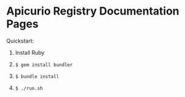 # Apicurio Registry Documentation Pages

Quickstart:

1. Install Ruby

1. `$ gem install bundler`

1. `$ bundle install`

1. `$ ./run.sh`
